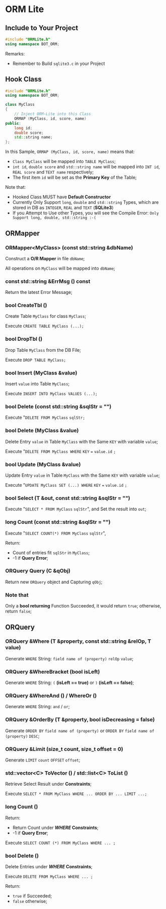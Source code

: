 # ORM Lite

## Include to Your Project

``` C++
#include "ORMLite.h"
using namespace BOT_ORM;
```

Remarks:
- Remember to Build `sqlite3.c` in your Project

## Hook Class

``` C++
#include "ORMLite.h"
using namespace BOT_ORM;

class MyClass
{
    // Inject ORM-Lite into this Class
    ORMAP (MyClass, id, score, name)
public:
    long id;
    double score;
    std::string name;
};
```

In this Sample, `ORMAP (MyClass, id, score, name)` means that:
- `Class MyClass` will be mapped into `TABLE MyClass`;
- `int id`, `double score` and `std::string name` will be mapped
  into `INT id`, `REAL score` and `TEXT name` respectively;
- The first item `id` will be set as the **Primary Key** of the Table;

Note that:
- Hooked Class MUST have **Default Constructor**
- Currently Only Support `long`, `double` and `std::string` Types,
  which are stored in DB as `INTEGER`, `REAL` and `TEXT` (**SQLite3**)
- If you Attempt to Use other Types, you will see the Compile Error:
  `Only Support long, double, std::string :-(`

## ORMapper

### ORMapper\<MyClass\> (const std::string &dbName)

Construct a **O/R Mapper** in file `dbName`;

All operations on `MyClass` will be mapped into `dbName`;

### const std::string &ErrMsg () const

Return the latest Error Message;

### bool CreateTbl ()

Create Table `MyClass` for class `MyClass`;

Execute `CREATE TABLE MyClass (...);`

### bool DropTbl ()

Drop Table `MyClass` from the DB File;

Execute `DROP TABLE MyClass;`

### bool Insert (MyClass &value)

Insert `value` into Table `MyClass`;

Execute `INSERT INTO MyClass VALUES (...);`

### bool Delete (const std::string &sqlStr = "")

Execute "`DELETE FROM MyClass` `sqlStr;`

### bool Delete (MyClass &value)

Delete Entry `value` in Table `MyClass`
with the Same `KEY` with variable `value`;

Execute "`DELETE FROM MyClass WHERE` `KEY` `=` `value.id` `;`

### bool Update (MyClass &value)

Update Entry `value` in Table `MyClass`
with the Same `KEY` with variable `value`;

Execute "`UPDATE MyClass SET (...) WHERE` `KEY` `=` `value.id` `;`

### bool Select (T<MyClass> &out, const std::string &sqlStr = "")

Execute "`SELECT * FROM MyClass` `sqlStr`",
and Set the result into `out`;

### long Count (const std::string &sqlStr = "")

Execute "`SELECT COUNT(*) FROM MyClass` `sqlStr`",

Return:
- Count of entries fit `sqlStr` in `MyClass`;
- -1 if **Query Error**;

### ORQuery Query (C &qObj)

Return new `ORQuery` object and Capturing `qObj`;

### Note that

Only a **bool returning** Function Succeeded,
it would return `true`; otherwise, return `false`;

## ORQuery

### ORQuery &Where (T &property, const std::string &relOp, T value)

Generate `WHERE` String: `field name of (property)` `relOp` `value`;

### ORQuery &WhereBracket (bool isLeft)

Generate `WHERE` String: `(` **(isLeft == true)** or `)` **(isLeft == false)**;

### ORQuery &WhereAnd () / WhereOr ()

Generate `WHERE` String: `and` / `or`;

### ORQuery &OrderBy (T &property, bool isDecreasing = false)

Generate `ORDER BY` `field name of (property)` or `ORDER BY` `field name of (property)` `DESC`;

### ORQuery &Limit (size_t count, size_t offset = 0)

Generate `LIMIT` `count` `OFFSET` `offset`;

### std::vector\<C\> ToVector () / std::list\<C\> ToList ()

Retrieve Select Result under **Constraints**;

Execute `SELECT * FROM MyClass WHERE ... ORDER BY ... LIMIT ...;`

### long Count ()

Return:
- Return Count under **_WHERE_ Constraints**;
- -1 if **Query Error**;

Execute `SELECT COUNT (*) FROM MyClass WHERE ... ;`

### bool Delete ()

Delete Entries under **_WHERE_ Constraints**;

Execute `DELETE FROM MyClass WHERE ... ;`

Return:
- `true` if Succeeded;
- `false` otherwise;
